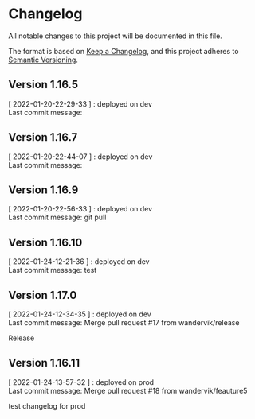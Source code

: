 # Changelog
All notable changes to this project will be documented in this file.

The format is based on [Keep a Changelog](https://keepachangelog.com/en/1.0.0/),
and this project adheres to [Semantic Versioning](https://semver.org/spec/v2.0.0.html).
## Version 1.16.5
[ 2022-01-20-22-29-33 ] : deployed on dev <br />
Last commit message: 
## Version 1.16.7
[ 2022-01-20-22-44-07 ] : deployed on dev <br />
Last commit message: 
## Version 1.16.9
[ 2022-01-20-22-56-33 ] : deployed on dev <br />
Last commit message: git pull
## Version 1.16.10
[ 2022-01-24-12-21-36 ] : deployed on dev <br />
Last commit message: test
## Version 1.17.0
[ 2022-01-24-12-34-35 ] : deployed on dev <br />
Last commit message: Merge pull request #17 from wandervik/release

Release
## Version 1.16.11
[ 2022-01-24-13-57-32 ] : deployed on prod <br />
Last commit message: Merge pull request #18 from wandervik/feauture5

test changelog for prod
